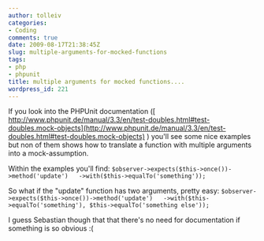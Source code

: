 ```yaml
---
author: tolleiv
categories:
- Coding
comments: true
date: 2009-08-17T21:38:45Z
slug: multiple-arguments-for-mocked-functions
tags:
- php
- phpunit
title: multiple arguments for mocked functions....
wordpress_id: 221
---
```


If you look into the PHPUnit documentation ([ http://www.phpunit.de/manual/3.3/en/test-doubles.html#test-doubles.mock-objects](http://www.phpunit.de/manual/3.3/en/test-doubles.html#test-doubles.mock-objects) ) you'll see some nice examples but non of them shows how to translate a function with multiple arguments into a mock-assumption.

Within the examples you'll find:
`$observer->expects($this->once())->method('update')  
->with($this->equalTo('something'));
`

So what if the "update" function has two arguments, pretty easy:
`$observer->expects($this->once())->method('update')  
->with($this->equalTo('something'), $this->equalTo('something else'));
`

I guess Sebastian though that that there's no need for documentation if something is so obvious :(
